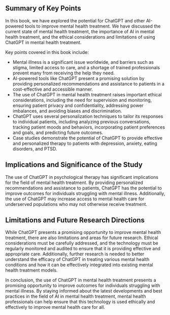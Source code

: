 

Summary of Key Points
---------------------

In this book, we have explored the potential for ChatGPT and other AI-powered tools to improve mental health treatment. We have discussed the current state of mental health treatment, the importance of AI in mental health treatment, and the ethical considerations and limitations of using ChatGPT in mental health treatment.

Key points covered in this book include:

* Mental illness is a significant issue worldwide, and barriers such as stigma, limited access to care, and a shortage of trained professionals prevent many from receiving the help they need.
* AI-powered tools like ChatGPT present a promising solution by providing personalized recommendations and assistance to patients in a cost-effective and accessible manner.
* The use of ChatGPT in mental health treatment raises important ethical considerations, including the need for supervision and monitoring, ensuring patient privacy and confidentiality, addressing power imbalances, and avoiding biases and discrimination.
* ChatGPT uses several personalization techniques to tailor its responses to individual patients, including analyzing previous conversations, tracking patient moods and behaviors, incorporating patient preferences and goals, and predicting future outcomes.
* Case studies demonstrate the potential of ChatGPT to provide effective and personalized therapy to patients with depression, anxiety, eating disorders, and PTSD.

Implications and Significance of the Study
------------------------------------------

The use of ChatGPT in psychological therapy has significant implications for the field of mental health treatment. By providing personalized recommendations and assistance to patients, ChatGPT has the potential to improve outcomes for individuals struggling with mental illness. Additionally, the use of ChatGPT may increase access to mental health care for underserved populations who may not otherwise receive treatment.

Limitations and Future Research Directions
------------------------------------------

While ChatGPT presents a promising opportunity to improve mental health treatment, there are also limitations and areas for future research. Ethical considerations must be carefully addressed, and the technology must be regularly monitored and audited to ensure that it is providing effective and appropriate care. Additionally, further research is needed to better understand the efficacy of ChatGPT in treating various mental health conditions and how it can be effectively integrated into existing mental health treatment models.

In conclusion, the use of ChatGPT in mental health treatment presents a promising opportunity to improve outcomes for individuals struggling with mental illness. By staying informed about the latest developments and best practices in the field of AI in mental health treatment, mental health professionals can help ensure that this technology is used ethically and effectively to improve mental health care for all.

